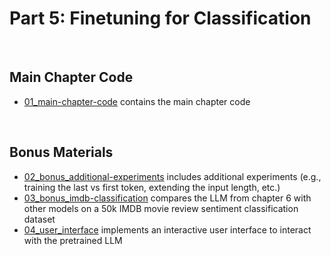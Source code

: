 # Part 5: Finetuning for Classification

&nbsp;
## Main Chapter Code

- [01_main-chapter-code](01_main-chapter-code) contains the main chapter code

&nbsp;
## Bonus Materials

- [02_bonus_additional-experiments](02_bonus_additional-experiments) includes additional experiments (e.g., training the last vs first token, extending the input length, etc.)
- [03_bonus_imdb-classification](03_bonus_imdb-classification) compares the LLM from chapter 6 with other models on a 50k IMDB movie review sentiment classification dataset
- [04_user_interface](04_user_interface) implements an interactive user interface to interact with the pretrained LLM